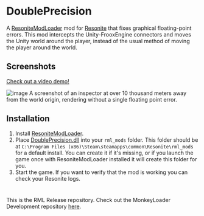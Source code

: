 # DoublePrecision

A [ResoniteModLoader](https://github.com/resonite-modding-group/ResoniteModLoader) mod for [Resonite](https://resonite.com/) that fixes graphical floating-point errors.
This mod intercepts the Unity-FrooxEngine connectors and moves the Unity world around the player, instead of the usual method of moving the player around the world.


## Screenshots
[Check out a video demo!](https://www.youtube.com/watch?v=uc2fgfLM9WQ)


![image](https://github.com/user-attachments/assets/a3fb1433-b430-4560-b060-bdf6e13524b4)
A screenshot of an inspector at over 10 thousand meters away from the world origin, rendering without a single floating point error.

## Installation
1. Install [ResoniteModLoader](https://github.com/resonite-modding-group/ResoniteModLoader).
1. Place [DoublePrecision.dll](https://github.com/YourGithubUsername/YourModRepoName/releases/latest/download/DoublePrecision.dll) into your `rml_mods` folder. This folder should be at `C:\Program Files (x86)\Steam\steamapps\common\Resonite\rml_mods` for a default install. You can create it if it's missing, or if you launch the game once with ResoniteModLoader installed it will create this folder for you.
1. Start the game. If you want to verify that the mod is working you can check your Resonite logs.

#
This is the RML Release repository. Check out the MonkeyLoader Development repository [here](https://github.com/AwesomeTornado/Resonite-DoublePrecision).
